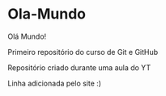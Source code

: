 # Ola-Mundo
Olá Mundo!

Primeiro repositório do curso de Git e GitHub

Repositório criado durante uma aula do YT

Linha adicionada pelo site :)
